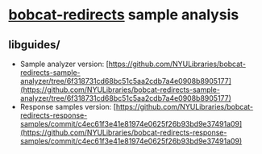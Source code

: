 # [bobcat\-redirects](https://github.com/NYULibraries/bobcat-redirects) sample analysis

## libguides/

* Sample analyzer version: [https://github.com/NYULibraries/bobcat-redirects-sample-analyzer/tree/6f318731cd68bc51c5aa2cdb7a4e0908b8905177](https://github.com/NYULibraries/bobcat-redirects-sample-analyzer/tree/6f318731cd68bc51c5aa2cdb7a4e0908b8905177)
* Response samples version: [https://github.com/NYULibraries/bobcat-redirects-response-samples/commit/c4ec61f3e41e81974e0625f26b93bd9e37491a09](https://github.com/NYULibraries/bobcat-redirects-response-samples/commit/c4ec61f3e41e81974e0625f26b93bd9e37491a09)
